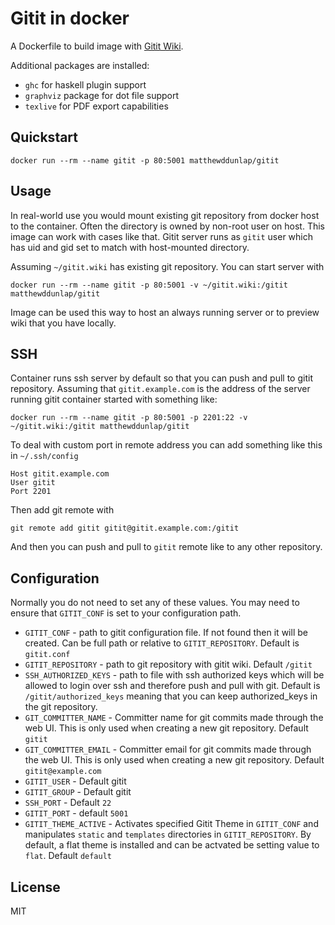 # Gitit in docker

A Dockerfile to build image with [Gitit Wiki](https://github.com/jgm/gitit).

Additional packages are installed:
*   `ghc` for haskell plugin support
*   `graphviz` package for dot file support
*   `texlive` for PDF export capabilities

## Quickstart

```
docker run --rm --name gitit -p 80:5001 matthewddunlap/gitit
```

## Usage

In real-world use you would mount existing git repository from docker host to the container.
Often the directory is owned by non-root user on host. This image can work with
cases like that. Gitit server runs as `gitit` user which has uid and gid
set to match with host-mounted directory.

Assuming `~/gitit.wiki` has existing git repository. You can start server with
```
docker run --rm --name gitit -p 80:5001 -v ~/gitit.wiki:/gitit matthewddunlap/gitit
```

Image can be used this way to host an always running server or
to preview wiki that you have locally.

## SSH

Container runs ssh server by default so that you can push and pull to gitit repository.
Assuming that `gitit.example.com` is the address of the server running gitit container
started with something like:
```
docker run --rm --name gitit -p 80:5001 -p 2201:22 -v ~/gitit.wiki:/gitit matthewddunlap/gitit
```
To deal with custom port in remote address you can add
something like this in `~/.ssh/config`
```
Host gitit.example.com
User gitit
Port 2201
```

Then add git remote with
```
git remote add gitit gitit@gitit.example.com:/gitit
```
And then you can push and pull to `gitit` remote like to any other repository.

## Configuration

Normally you do not need to set any of these values. You may need to ensure
that `GITIT_CONF` is set to your configuration path.

 - `GITIT_CONF` - path to gitit configuration file. If not found then
    it will be created. Can be full path or relative to `GITIT_REPOSITORY`.
    Default is `gitit.conf`
 - `GITIT_REPOSITORY` - path to git repository with gitit wiki. Default `/gitit`
 - `SSH_AUTHORIZED_KEYS` - path to file with ssh authorized keys which will be allowed to
    login over ssh and therefore push and pull with git. Default is `/gitit/authorized_keys`
    meaning that you can keep authorized_keys in the git repository.
 - `GIT_COMMITTER_NAME` - Committer name for git commits made through the web UI.
    This is only used when creating a new git repository. Default `gitit`
 - `GIT_COMMITTER_EMAIL` - Committer email for git commits made through the web UI.
    This is only used when creating a new git repository. Default `gitit@example.com`
 - `GITIT_USER` - Default gitit
 - `GITIT_GROUP` - Default gitit
 - `SSH_PORT` - Default `22`
 - `GITIT_PORT` - default `5001`
 - `GITIT_THEME_ACTIVE` - Activates specified Gitit Theme in `GITIT_CONF` and manipulates
    `static` and `templates` directories in `GITIT_REPOSITORY`. By default, a flat theme
    is installed and can be actvated be setting value to `flat`. Default `default`

## License

MIT
